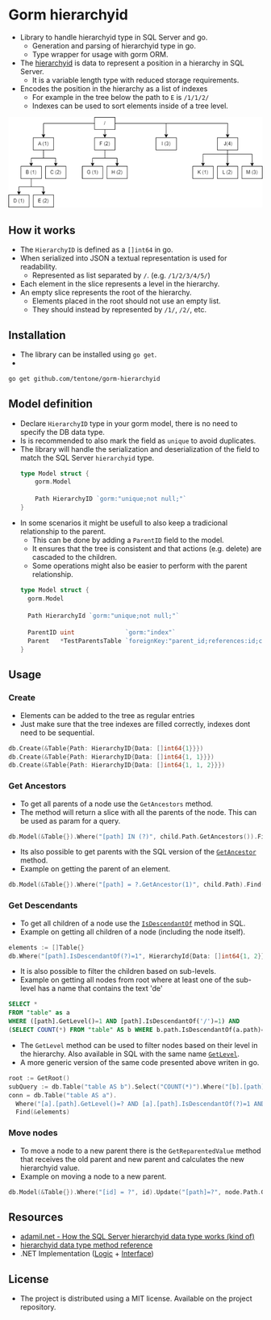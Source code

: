# Gorm hierarchyid
 - Library to handle hierarchyid type in SQL Server and go.
   - Generation and parsing of hierarchyid type in go.
   - Type wrapper for usage with gorm ORM.
 - The [hierarchyid](https://learn.microsoft.com/en-us/sql/relational-databases/hierarchical-data-sql-server?view=sql-server-ver16) is data to represent a position in a hierarchy in SQL Server.
   - It is a variable length type with reduced storage requirements.
 - Encodes the position in the hierarchy as a list of indexes
   - For example in the tree below the path to `E` is `/1/1/2/`
   - Indexes can be used to sort elements inside of a tree level.
 
<img src="./readme/tree.png" width="600"/>

## How it works
 - The `HierarchyID` is defined as a `[]int64` in go.
 - When serialized into JSON a textual representation is used for readability.
   - Represented as list separated by `/`. (e.g. `/1/2/3/4/5/`)
 - Each element in the slice represents a level in the hierarchy.
 - An empty slice represents the root of the hierarchy.
   - Elements placed in the root should not use an empty list.
   - They should instead by represented by `/1/`, `/2/`, etc.

## Installation
 - The library can be installed using `go get`.
 - 
  ```bash
  go get github.com/tentone/gorm-hierarchyid
  ```

## Model definition
 - Declare `HierarchyID` type in your gorm model, there is no need to specify the DB data type.
 - Is is recommended to also mark the field as `unique` to avoid duplicates.
 - The library will handle the serialization and deserialization of the field to match the SQL Server `hierarchyid` type.
    ```go
    type Model struct {
        gorm.Model

        Path HierarchyID `gorm:"unique;not null;"`
    }
    ```
 - In some scenarios it might be usefull to also keep a tradicional relationship to the parent.
   - This can be done by adding a `ParentID` field to the model.
   - It ensures that the tree is consistent and that actions (e.g. delete) are cascaded to the children.
   - Some operations might also be easier to perform with the parent relationship.
    ```go
    type Model struct {
      gorm.Model

      Path HierarchyId `gorm:"unique;not null;"`

      ParentID uint              `gorm:"index"`
      Parent   *TestParentsTable `foreignKey:"parent_id;references:id;constraint:OnUpdate:NO ACTION,OnDelete:CASCADE;"`
    }
    ```

## Usage

### Create
 - Elements can be added to the tree as regular entries
 - Just make sure that the tree indexes are filled correctly, indexes dont need to be sequential.
  ```go
  db.Create(&Table{Path: HierarchyID{Data: []int64{1}}})
  db.Create(&Table{Path: HierarchyID{Data: []int64{1, 1}}})
  db.Create(&Table{Path: HierarchyID{Data: []int64{1, 1, 2}}})
  ```

### Get Ancestors
 - To get all parents of a node use the `GetAncestors` method.
 - The method will return a slice with all the parents of the node. This can be used as param for a query.
  ```go
  db.Model(&Table{}).Where("[path] IN (?)", child.Path.GetAncestors()).Find(&parents)
  ```
 - Its also possible to get parents with the SQL version of the [`GetAncestor`](https://learn.microsoft.com/en-us/sql/t-sql/data-types/getancestor-database-engine?view=sql-server-ver16) method.
 - Example on getting the parent of an element.
  ```go
  db.Model(&Table{}).Where("[path] = ?.GetAncestor(1)", child.Path).Find(&parent)
  ```

### Get Descendants
 - To get all children of a node use the [`IsDescendantOf`](https://learn.microsoft.com/en-us/sql/t-sql/data-types/isdescendantof-database-engine?view=sql-server-ver16) method in SQL.
 - Example on getting all children of a node (including the node itself).
  ```go
  elements := []Table{}
  db.Where("[path].IsDescendantOf(?)=1", HierarchyId{Data: []int64{1, 2}}).Find(&elements)
  ```
 - It is also possible to filter the children based on sub-levels.
 - Example on getting all nodes from root where at least one of the sub-level has a name that contains the text 'de'
  ```sql
  SELECT *
  FROM "table" as a
  WHERE ([path].GetLevel()=1 AND [path].IsDescendantOf('/')=1) AND
  (SELECT COUNT(*) FROM "table" AS b WHERE b.path.IsDescendantOf(a.path)=1 AND b.name LIKE '%de%')>0
  ```
 - The `GetLevel` method can be used to filter nodes based on their level in the hierarchy. Also available in SQL with the same name [`GetLevel`](https://learn.microsoft.com/en-us/sql/t-sql/data-types/getlevel-database-engine?view=sql-server-ver16).
 - A more generic version of the same code presented above writen in go.

  ```go
  root := GetRoot()
  subQuery := db.Table("table AS b").Select("COUNT(*)").Where("[b].[path].IsDescendantOf([a].[path])=1 AND [b].[name] LIKE '%de%'")
  conn = db.Table("table AS a").
    Where("[a].[path].GetLevel()=? AND [a].[path].IsDescendantOf(?)=1 AND (?)>0", root.GetLevel()+1, root, subQuery).
    Find(&elements)
  ```


### Move nodes
 - To move a node to a new parent there is the `GetReparentedValue` method that receives the old parent and new parent and calculates the new hierarchyid value.
 - Example on moving a node to a new parent.
  ```go
  db.Model(&Table{}).Where("[id] = ?", id).Update("[path]=?", node.Path.GetReparentedValue(oldParent.Path, newParent.Path))
  ```

## Resources
 - [adamil.net - How the SQL Server hierarchyid data type works (kind of)](http://www.adammil.net/blog/v100_how_the_SQL_Server_hierarchyid_data_type_works_kind_of_.html)
 - [hierarchyid data type method reference](https://learn.microsoft.com/en-us/sql/t-sql/data-types/hierarchyid-data-type-method-reference?view=sql-server-ver16&redirectedfrom=MSDN)
  - .NET Implementation ([Logic](https://github.com/dotMorten/Microsoft.SqlServer.Types/tree/main/src/Microsoft.SqlServer.Types/SqlHierarchy) + [Interface](https://github.com/dotMorten/Microsoft.SqlServer.Types/blob/main/src/Microsoft.SqlServer.Types/SqlHierarchyId.cs))

## License
 - The project is distributed using a MIT license. Available on the project repository.
